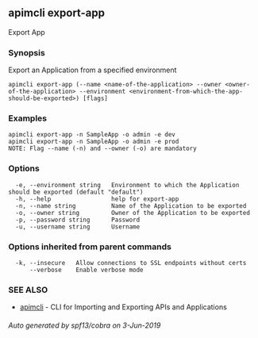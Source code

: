 ## apimcli export-app

Export App

### Synopsis


Export an Application from a specified  environment

```
apimcli export-app (--name <name-of-the-application> --owner <owner-of-the-application> --environment <environment-from-which-the-app-should-be-exported>) [flags]
```

### Examples

```
apimcli export-app -n SampleApp -o admin -e dev
apimcli export-app -n SampleApp -o admin -e prod
NOTE: Flag --name (-n) and --owner (-o) are mandatory
```

### Options

```
  -e, --environment string   Environment to which the Application should be exported (default "default")
  -h, --help                 help for export-app
  -n, --name string          Name of the Application to be exported
  -o, --owner string         Owner of the Application to be exported
  -p, --password string      Password
  -u, --username string      Username
```

### Options inherited from parent commands

```
  -k, --insecure   Allow connections to SSL endpoints without certs
      --verbose    Enable verbose mode
```

### SEE ALSO
* [apimcli](apimcli.md)	 - CLI for Importing and Exporting APIs and Applications

###### Auto generated by spf13/cobra on 3-Jun-2019
